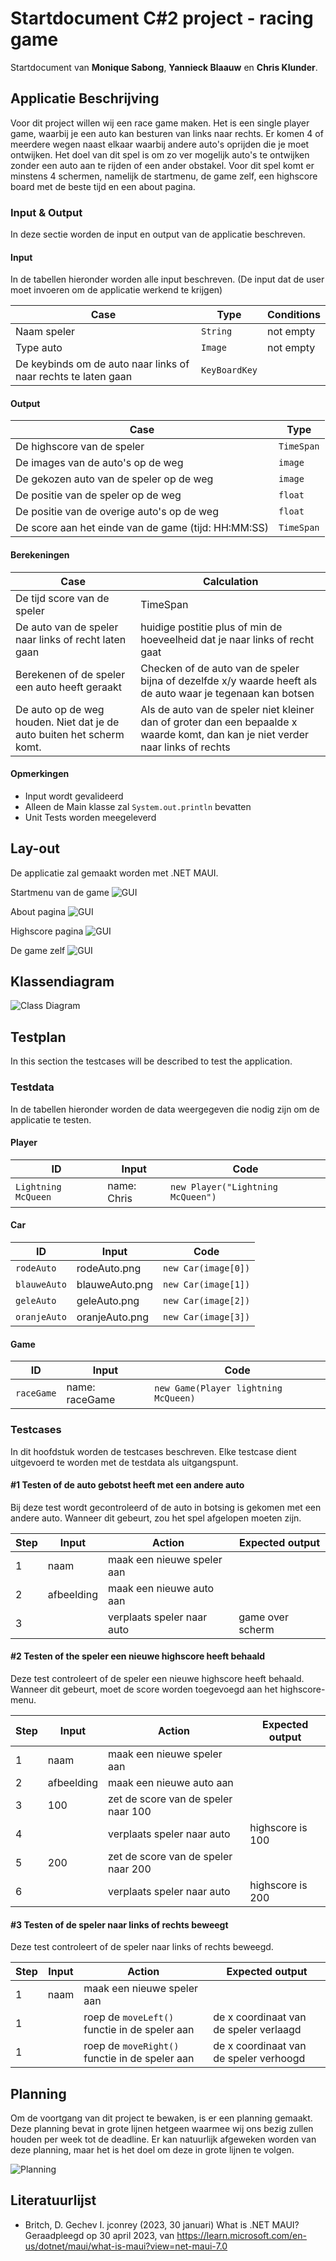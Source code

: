 # Startdocument C#2 project - racing game

Startdocument van **Monique Sabong**, **Yannieck Blaauw** en **Chris Klunder**.

## Applicatie Beschrijving

Voor dit project willen wij een race game maken. Het is een single player game, waarbij je een auto kan besturen van links naar rechts.
Er komen 4 of meerdere wegen naast elkaar waarbij andere auto's oprijden die je moet ontwijken. Het doel van dit spel is om zo ver mogelijk auto's te ontwijken zonder
een auto aan te rijden of een ander obstakel. Voor dit spel komt er minstens 4 schermen, namelijk de startmenu, de game zelf, een highscore board met de beste tijd en een about pagina.

### Input & Output

In deze sectie worden de input en output van de applicatie beschreven.

#### Input

In de tabellen hieronder worden alle input beschreven. (De input dat de user moet invoeren om de applicatie werkend te krijgen)

| Case                                                           | Type          | Conditions |
| -------------------------------------------------------------- | ------------- | ---------- |
| Naam speler                                                    | `String`      | not empty  |
| Type auto                                                      | `Image`       | not empty  |
| De keybinds om de auto naar links of naar rechts te laten gaan | `KeyBoardKey` |

#### Output

| Case                                                | Type       |
| --------------------------------------------------- | ---------- |
| De highscore van de speler                          | `TimeSpan` |
| De images van de auto's op de weg                   | `image`    |
| De gekozen auto van de speler op de weg             | `image`    |
| De positie van de speler op de weg                  | `float`    |
| De positie van de overige auto's op de weg          | `float`    |
| De score aan het einde van de game (tijd: HH:MM:SS) | `TimeSpan` |

#### Berekeningen

| Case                                                                  | Calculation                                                                                                                      |
| --------------------------------------------------------------------- | -------------------------------------------------------------------------------------------------------------------------------- |
| De tijd score van de speler                                           | TimeSpan                                                                                                                         |
| De auto van de speler naar links of recht laten gaan                  | huidige postitie plus of min de hoeveelheid dat je naar links of recht gaat                                                      |
| Berekenen of de speler een auto heeft geraakt                         | Checken of de auto van de speler bijna of dezelfde x/y waarde heeft als de auto waar je tegenaan kan botsen                      |
| De auto op de weg houden. Niet dat je de auto buiten het scherm komt. | Als de auto van de speler niet kleiner dan of groter dan een bepaalde x waarde komt, dan kan je niet verder naar links of rechts |

#### Opmerkingen

-   Input wordt gevalideerd
-   Alleen de Main klasse zal `System.out.println` bevatten
-   Unit Tests worden meegeleverd

## Lay-out

De applicatie zal gemaakt worden met .NET MAUI.

Startmenu van de game
![GUI](img/race-start.png "First Version of the GUI")

About pagina
![GUI](img/race-about.png "First Version of the GUI")

Highscore pagina
![GUI](img/race-highscore.png "First Version of the GUI")

De game zelf
![GUI](img/race-game.png "First Version of the GUI")

## Klassendiagram

![Class Diagram](img/raceGame.png "First Version of the class diagram")

## Testplan

In this section the testcases will be described to test the application.

### Testdata

In de tabellen hieronder worden de data weergegeven die nodig zijn om de applicatie te testen.

#### Player

| ID                  | Input       | Code                              |
| ------------------- | ----------- | --------------------------------- |
| `Lightning McQueen` | name: Chris | `new Player("Lightning McQueen")` |

#### Car

| ID           | Input          | Code                |
| ------------ | -------------- | ------------------- |
| `rodeAuto`   | rodeAuto.png   | `new Car(image[0])` |
| `blauweAuto` | blauweAuto.png | `new Car(image[1])` |
| `geleAuto`   | geleAuto.png   | `new Car(image[2])` |
| `oranjeAuto` | oranjeAuto.png | `new Car(image[3])` |

#### Game

| ID         | Input          | Code                                 |
| ---------- | -------------- | ------------------------------------ |
| `raceGame` | name: raceGame | `new Game(Player lightning McQueen)` |

### Testcases

In dit hoofdstuk worden de testcases beschreven. Elke testcase dient uitgevoerd te worden met de testdata als uitgangspunt.

#### #1 Testen of de auto gebotst heeft met een andere auto

Bij deze test wordt gecontroleerd of de auto in botsing is gekomen met een andere auto. Wanneer dit gebeurt, zou het spel afgelopen moeten zijn.

| Step | Input      | Action                     | Expected output  |
| ---- | ---------- | -------------------------- | ---------------- |
| 1    | naam       | maak een nieuwe speler aan |                  |
| 2    | afbeelding | maak een nieuwe auto aan   |                  |
| 3    |            | verplaats speler naar auto | game over scherm |

#### #2 Testen of the speler een nieuwe highscore heeft behaald

Deze test controleert of de speler een nieuwe highscore heeft behaald. Wanneer dit gebeurt, moet de score worden toegevoegd aan het highscore-menu.

| Step | Input      | Action                              | Expected output  |
| ---- | ---------- | ----------------------------------- | ---------------- |
| 1    | naam       | maak een nieuwe speler aan          |                  |
| 2    | afbeelding | maak een nieuwe auto aan            |                  |
| 3    | 100        | zet de score van de speler naar 100 |                  |
| 4    |            | verplaats speler naar auto          | highscore is 100 |
| 5    | 200        | zet de score van de speler naar 200 |                  |
| 6    |            | verplaats speler naar auto          | highscore is 200 |

#### #3 Testen of de speler naar links of rechts beweegt

Deze test controleert of de speler naar links of rechts beweegd.

| Step | Input | Action                                         | Expected output                        |
| ---- | ----- | ---------------------------------------------- | -------------------------------------- |
| 1    | naam  | maak een nieuwe speler aan                     |                                        |
| 1    |       | roep de `moveLeft()` functie in de speler aan  | de x coordinaat van de speler verlaagd |
| 1    |       | roep de `moveRight()` functie in de speler aan | de x coordinaat van de speler verhoogd |

## Planning

Om de voortgang van dit project te bewaken, is er een planning gemaakt. Deze planning bevat in grote lijnen hetgeen waarmee wij ons bezig zullen houden per week tot de deadline. Er kan natuurlijk afgeweken worden van deze planning, maar het is het doel om deze in grote lijnen te volgen.

![Planning](img/planning.png "Project planning")

## Literatuurlijst

-   Britch, D. Gechev I. jconrey (2023, 30 januari) What is .NET MAUI? Geraadpleegd op 30 april 2023, van <https://learn.microsoft.com/en-us/dotnet/maui/what-is-maui?view=net-maui-7.0>
